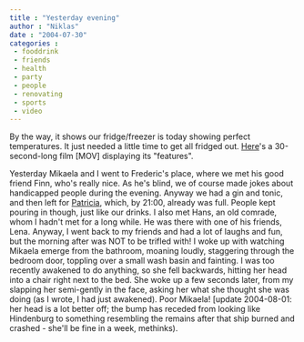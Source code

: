 ```yaml
---
title : "Yesterday evening"
author : "Niklas"
date : "2004-07-30"
categories : 
 - fooddrink
 - friends
 - health
 - party
 - people
 - renovating
 - sports
 - video
---
```


By the way, it shows our fridge/freezer is today showing perfect temperatures. It just needed a little time to get all fridged out. [Here](https://niklasblog.com/wp-content/2004-07-30-fridgefreezer.mov)'s a 30-second-long film \[MOV\] displaying its "features".

Yesterday Mikaela and I went to Frederic's place, where we met his good friend Finn, who's really nice. As he's blind, we of course made jokes about handicapped people during the evening. Anyway we had a gin and tonic, and then left for [Patricia](http://www.patricia.st), which, by 21:00, already was full. People kept pouring in though, just like our drinks. I also met Hans, an old comrade, whom I hadn't met for a long while. He was there with one of his friends, Lena. Anyway, I went back to my friends and had a lot of laughs and fun, but the morning after was NOT to be trifled with! I woke up with watching Mikaela emerge from the bathroom, moaning loudly, staggering through the bedroom door, toppling over a small wash basin and fainting. I was too recently awakened to do anything, so she fell backwards, hitting her head into a chair right next to the bed. She woke up a few seconds later, from my slapping her semi-gently in the face, asking her what she thought she was doing (as I wrote, I had just awakened). Poor Mikaela! \[update 2004-08-01: her head is a lot better off; the bump has receded from looking like Hindenburg to something resembling the remains after that ship burned and crashed - she'll be fine in a week, methinks).
